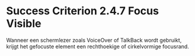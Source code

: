 # Success Criterion 2.4.7 Focus Visible

Wanneer een schermlezer zoals VoiceOver of TalkBack wordt gebruikt, krijgt het gefocuste element een rechthoekige of cirkelvormige focusrand.

